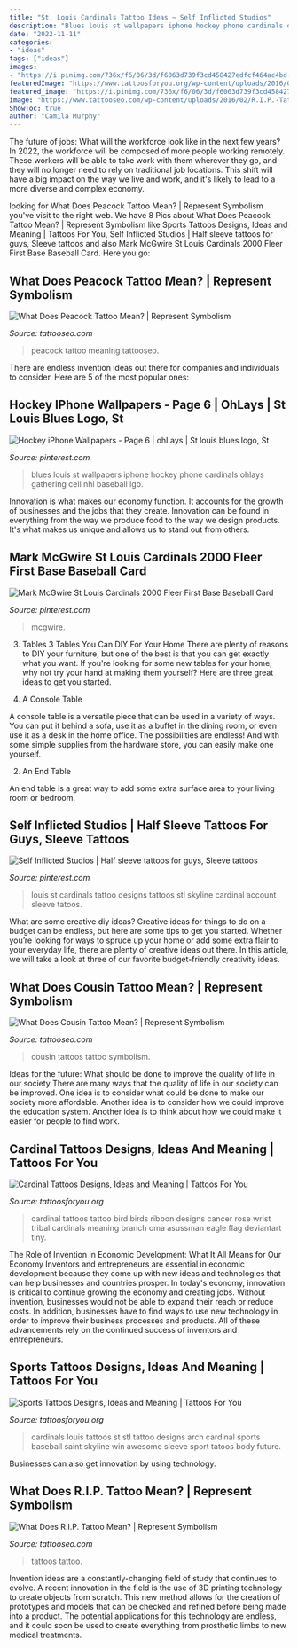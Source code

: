 ```yaml
---
title: "St. Louis Cardinals Tattoo Ideas ~ Self Inflicted Studios"
description: "Blues louis st wallpapers iphone hockey phone cardinals ohlays gathering cell nhl baseball lgb"
date: "2022-11-11"
categories:
- "ideas"
tags: ["ideas"]
images:
- "https://i.pinimg.com/736x/f6/06/3d/f6063d739f3cd458427edfcf464ac4bd--stl-cardinals-st-louis-cardinals.jpg"
featuredImage: "https://www.tattoosforyou.org/wp-content/uploads/2016/05/Cardinal-Tattoo.jpg"
featured_image: "https://i.pinimg.com/736x/f6/06/3d/f6063d739f3cd458427edfcf464ac4bd--stl-cardinals-st-louis-cardinals.jpg"
image: "https://www.tattooseo.com/wp-content/uploads/2016/02/R.I.P.-Tattoos-19.jpg"
ShowToc: true
author: "Camila Murphy"
---
```



The future of jobs: What will the workforce look like in the next few years?
In 2022, the workforce will be composed of more people working remotely. These workers will be able to take work with them wherever they go, and they will no longer need to rely on traditional job locations. This shift will have a big impact on the way we live and work, and it's likely to lead to a more diverse and complex economy.

	

		
looking for What Does Peacock Tattoo Mean? | Represent Symbolism you've visit to the right web. We have 8 Pics about What Does Peacock Tattoo Mean? | Represent Symbolism like Sports Tattoos Designs, Ideas and Meaning | Tattoos For You, Self Inflicted Studios | Half sleeve tattoos for guys, Sleeve tattoos and also Mark McGwire St Louis Cardinals 2000 Fleer First Base Baseball Card. Here you go:
		
    
## What Does Peacock Tattoo Mean? | Represent Symbolism

<img loading=lazy src="https://www.tattooseo.com/wp-content/uploads/2013/11/Peacock-Tattoo-Meaning-17.jpg" onerror="this.onerror=null;this.src='https://tse2.mm.bing.net/th?id=OIP.Wi6lx-V0zVg9l5iGcs07pQAAAA&amp;pid=15.1';" alt="What Does Peacock Tattoo Mean? | Represent Symbolism">

_Source: tattooseo.com_

>peacock tattoo meaning tattooseo. 

	

There are endless invention ideas out there for companies and individuals to consider. Here are 5 of the most popular ones:

    
## Hockey IPhone Wallpapers - Page 6 | OhLays | St Louis Blues Logo, St

<img loading=lazy src="https://i.pinimg.com/736x/da/16/5a/da165a85bbc1ab1353ebba467a1b649c.jpg" onerror="this.onerror=null;this.src='https://tse1.mm.bing.net/th?id=OIP.poZ_UHQjONHiYIfNlil4SwAAAA&amp;pid=15.1';" alt="Hockey iPhone Wallpapers - Page 6 | ohLays | St louis blues logo, St">

_Source: pinterest.com_

>blues louis st wallpapers iphone hockey phone cardinals ohlays gathering cell nhl baseball lgb. 

	

Innovation is what makes our economy function. It accounts for the growth of businesses and the jobs that they create. Innovation can be found in everything from the way we produce food to the way we design products. It's what makes us unique and allows us to stand out from others.

    
## Mark McGwire St Louis Cardinals 2000 Fleer First Base Baseball Card

<img loading=lazy src="https://i.pinimg.com/736x/26/1c/a5/261ca5cdd7c7b04af0a6a07627ebb8cf.jpg" onerror="this.onerror=null;this.src='https://tse2.mm.bing.net/th?id=OIP.KjEd0o0wXMFtjaI4NVZdUQHaIC&amp;pid=15.1';" alt="Mark McGwire St Louis Cardinals 2000 Fleer First Base Baseball Card">

_Source: pinterest.com_

>mcgwire. 

	

3. Tables
3 Tables You Can DIY For Your Home
There are plenty of reasons to DIY your furniture, but one of the best is that you can get exactly what you want. If you're looking for some new tables for your home, why not try your hand at making them yourself? Here are three great ideas to get you started.

1. A Console Table

A console table is a versatile piece that can be used in a variety of ways. You can put it behind a sofa, use it as a buffet in the dining room, or even use it as a desk in the home office. The possibilities are endless! And with some simple supplies from the hardware store, you can easily make one yourself.

2. An End Table

An end table is a great way to add some extra surface area to your living room or bedroom.

    
## Self Inflicted Studios | Half Sleeve Tattoos For Guys, Sleeve Tattoos

<img loading=lazy src="https://i.pinimg.com/736x/f6/06/3d/f6063d739f3cd458427edfcf464ac4bd--stl-cardinals-st-louis-cardinals.jpg" onerror="this.onerror=null;this.src='https://tse3.mm.bing.net/th?id=OIP.dPzj2dHbCrGEdebO2J5srAHaDd&amp;pid=15.1';" alt="Self Inflicted Studios | Half sleeve tattoos for guys, Sleeve tattoos">

_Source: pinterest.com_

>louis st cardinals tattoo designs tattoos stl skyline cardinal account sleeve tatoos. 

	

What are some creative diy ideas?
Creative ideas for things to do on a budget can be endless, but here are some tips to get you started. Whether you’re looking for ways to spruce up your home or add some extra flair to your everyday life, there are plenty of creative ideas out there. In this article, we will take a look at three of our favorite budget-friendly creativity ideas.

    
## What Does Cousin Tattoo Mean? | Represent Symbolism

<img loading=lazy src="https://www.tattooseo.com/wp-content/uploads/2018/02/Cousin-Tattoos-13.jpg" onerror="this.onerror=null;this.src='https://tse2.mm.bing.net/th?id=OIP.fgFsOsVXJJerOzw4fQZv5gAAAA&amp;pid=15.1';" alt="What Does Cousin Tattoo Mean? | Represent Symbolism">

_Source: tattooseo.com_

>cousin tattoos tattoo symbolism. 

	

Ideas for the future: What should be done to improve the quality of life in our society
There are many ways that the quality of life in our society can be improved. One idea is to consider what could be done to make our society more affordable. Another idea is to consider how we could improve the education system. Another idea is to think about how we could make it easier for people to find work.

    
## Cardinal Tattoos Designs, Ideas And Meaning | Tattoos For You

<img loading=lazy src="https://www.tattoosforyou.org/wp-content/uploads/2016/05/Cardinal-Tattoo.jpg" onerror="this.onerror=null;this.src='https://tse2.mm.bing.net/th?id=OIP.cY3smDGC7HBcaFs4Fi58YgHaHp&amp;pid=15.1';" alt="Cardinal Tattoos Designs, Ideas and Meaning | Tattoos For You">

_Source: tattoosforyou.org_

>cardinal tattoos tattoo bird birds ribbon designs cancer rose wrist tribal cardinals meaning branch oma asussman eagle flag deviantart tiny. 

	

The Role of Invention in Economic Development: What It All Means for Our Economy
Inventors and entrepreneurs are essential in economic development because they come up with new ideas and technologies that can help businesses and countries prosper. In today's economy, innovation is critical to continue growing the economy and creating jobs. Without invention, businesses would not be able to expand their reach or reduce costs. In addition, businesses have to find ways to use new technology in order to improve their business processes and products. All of these advancements rely on the continued success of inventors and entrepreneurs.

    
## Sports Tattoos Designs, Ideas And Meaning | Tattoos For You

<img loading=lazy src="https://www.tattoosforyou.org/wp-content/uploads/2016/02/Sport-Tattoos.jpg" onerror="this.onerror=null;this.src='https://tse3.mm.bing.net/th?id=OIP.CcHWm9iWKYX1corvpVY_OQHaIl&amp;pid=15.1';" alt="Sports Tattoos Designs, Ideas and Meaning | Tattoos For You">

_Source: tattoosforyou.org_

>cardinals louis tattoos st stl tattoo designs arch cardinal sports baseball saint skyline win awesome sleeve sport tatoos body future. 

	

Businesses can also get innovation by using technology.

    
## What Does R.I.P. Tattoo Mean? | Represent Symbolism

<img loading=lazy src="https://www.tattooseo.com/wp-content/uploads/2016/02/R.I.P.-Tattoos-19.jpg" onerror="this.onerror=null;this.src='https://tse2.mm.bing.net/th?id=OIP.sWHy1z0ciQVP_oBMVdlsBgAAAA&amp;pid=15.1';" alt="What Does R.I.P. Tattoo Mean? | Represent Symbolism">

_Source: tattooseo.com_

>tattoos tattoo. 

	

Invention ideas are a constantly-changing field of study that continues to evolve. A recent innovation in the field is the use of 3D printing technology to create objects from scratch. This new method allows for the creation of prototypes and models that can be checked and refined before being made into a product. The potential applications for this technology are endless, and it could soon be used to create everything from prosthetic limbs to new medical treatments.

